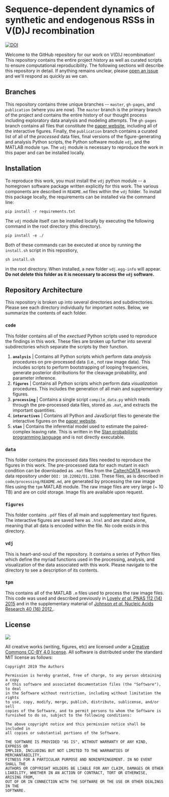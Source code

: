 
# Sequence-dependent dynamics of synthetic and endogenous RSSs in V(D)J recombination




[![DOI](https://zenodo.org/badge/DOI/10.5281/zenodo.3463571.svg)](https://doi.org/10.5281/zenodo.3463571)



Welcome to the GitHub repository for our work on V(D)J recombination! This
repository contains the entire project history as well as curated scripts to
ensure computational reproducibility. The following sections will describe this
repository in detail. If anything remains unclear, please [open an
issue](https://github.com/RPGroup-PBoC/mwc_mutants/issues) and we'll respond as
quickly as we can. 


## Branches

This repository contains three unique branches -- `master`, `gh-pages`, and
`publication` (where you are now). The `master` branch is the primary branch of
the project and contains the entire history of our thought process including
exploratory data analysis and modeling attempts. The `gh-pages` branch contains
all files that constitute the [paper website](http://rpgroup.caltech.edu/vdj_recombination),
including all of the interactive figures. Finally, the `publication` branch
contains a curated list of all of the *processed* data files, final versions of
the figure-generating and analysis Python scripts, the Python software module
`vdj`, and the MATLAB module `tpm`. The `vdj` module is necessary to reproduce
the work in this paper and can be installed locally. 


## Installation

To reproduce this work, you must install the `vdj` python module -- a homegrown
software package written explicitly for this work. The various components are
described in `README.md` files within the `vdj` folder. To install this package
locally, the requirements can be installed via  the command line:

```
pip install -r requirements.txt
```

The `vdj` module itself can be installed locally by executing the following
command in the root directory (this directory). 

```
pip install -e ./
```

Both of these commands can be executed at once by running the `install.sh`
script in this repostiory, 

```
sh install.sh
```
in the root directory. When installed, a new folder `vdj.egg-info` will appear.
**Do not delete this folder as it is necessary to access the `vdj` software.**


## Repository Architecture

This repository is broken up into several directories and subdirectories. Please
see each directory individually for important notes. Below, we summarize the
contents of each folder. 

### `code`
This folder contains all of the *exectued* Python scripts used to reproduce the
findings in this work. These files are broken up further into several
subdirectories which separate the scripts by their function.

1. **`analysis`** \| Contains all Python scripts which perform data *analysis*
   procedures on pre-processed data (i.e., not raw image data). This includes
   scripts to perform bootstrapping of looping frequencies, generate posterior
   distributions for the cleavage probability, and parameter inference.
2. **`figures`** \| Contains all Python scripts which perform data
   *visualization* procedures. This includes the generation of all main and
   supplementary figures.
3. **`processing`** \| Contains a single script `compile_data.py` which reads
   through the pre-processed data files, stored as `.mat`, and extracts the
   important quantities.
4. **`interactives`** \| Contains all Python and JavaScript files to generate
   the interactive figures on the [paper
   website](https://rpgroup.caltech.edu/vdj_recombination).
5. **`stan`** \| Contains the inferential model used to estimate the
   paired-complex leaving rate. This is written in the [Stan probabilistic
   programming language](http://mc-stan.org) and is not directly executable. 

### `data`
This folder contains the processed data files needed to reproduce the figures in
this work. The pre-processed data for each mutant in each condition can be
downloaded as `.mat` files from the [CaltechDATA](http://data.caltech.edu)
research data repository under `DOI: 10.22002/D1.1288`. These files, as is described in 
`code/processing/README.md`, are generated by processing the raw image files
using the `tpm` MATLAB module. The raw image files are very large (~ 10 TB) and
are on cold storage. Image fils are available upon request.

### `figures`
This folder contains  `.pdf` files of all main and supplementary text figures.
The interactive figures are saved here as `.html` and are stand alone, meaning
that all data is encoded within the file. No code exists in this directory.  

### `vdj`
This is heart-and-soul of the repository. It contains a series of Python files
which define the myriad functions used in the processing, analysis, and
visualization of the data associated with this work. Please navigate to the
directory to see a description of its contents. 

### `tpm`
This contains all of the MATLAB `.m` files used to process the raw image files.
This code was used and described previously in [Lovely *et al.* PNAS 112 (14)
2015](https://www.pnas.org/content/112/14/E1715) and in the supplementary
material of [Johnson *et al.* Nucleic Acids Research 40 (16)
2012.](https://academic.oup.com/nar/article/40/16/7728/1028173).

## License
[![](https://i.creativecommons.org/l/by/4.0/88x31.png)](http://creativecommons.org/licenses/by/4.0/)

All creative works (writing, figures, etc) are licensed under a [Creative
Commons CC-BY 4.0 license](http://creativecommons.org/licenses/by/4.0/). All
software is distributed under the standard MIT license as follows:

```
Copyright 2019 The Authors 

Permission is hereby granted, free of charge, to any person obtaining a copy
of this software and associated documentation files (the "Software"), to deal
in the Software without restriction, including without limitation the rights
to use, copy, modify, merge, publish, distribute, sublicense, and/or sell
copies of the Software, and to permit persons to whom the Software is
furnished to do so, subject to the following conditions:

The above copyright notice and this permission notice shall be included in
all copies or substantial portions of the Software.

THE SOFTWARE IS PROVIDED "AS IS", WITHOUT WARRANTY OF ANY KIND, EXPRESS OR
IMPLIED, INCLUDING BUT NOT LIMITED TO THE WARRANTIES OF MERCHANTABILITY,
FITNESS FOR A PARTICULAR PURPOSE AND NONINFRINGEMENT. IN NO EVENT SHALL THE
AUTHORS OR COPYRIGHT HOLDERS BE LIABLE FOR ANY CLAIM, DAMAGES OR OTHER
LIABILITY, WHETHER IN AN ACTION OF CONTRACT, TORT OR OTHERWISE, ARISING FROM,
OUT OF OR IN CONNECTION WITH THE SOFTWARE OR THE USE OR OTHER DEALINGS IN THE
SOFTWARE.
```
